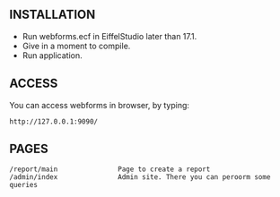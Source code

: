INSTALLATION
------------

 - Run webforms.ecf in EiffelStudio later than 17.1.
 - Give in a moment to compile.
 - Run application.

ACCESS
------------

You can access webforms in browser, by typing:

	http://127.0.0.1:9090/

PAGES
------------

	/report/main               Page to create a report
	/admin/index               Admin site. There you can peroorm some queries